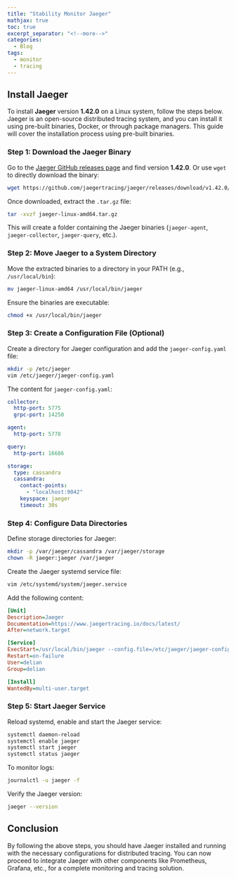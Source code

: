 ```yaml
---
title: "Stability Monitor Jaeger"
mathjax: true
toc: true
excerpt_separator: "<!--more-->"
categories:
  - Blog
tags:
  - monitor
  - tracing
---
```


## Install Jaeger

To install **Jaeger** version **1.42.0** on a Linux system, follow the steps below. Jaeger is an open-source distributed tracing system, and you can install it using pre-built binaries, Docker, or through package managers. This guide will cover the installation process using pre-built binaries.

### Step 1: Download the Jaeger Binary

Go to the [Jaeger GitHub releases page](https://github.com/jaegertracing/jaeger/releases) and find version **1.42.0**. Or use `wget` to directly download the binary:

```bash
wget https://github.com/jaegertracing/jaeger/releases/download/v1.42.0/jaeger-linux-amd64.tar.gz
```

Once downloaded, extract the `.tar.gz` file:

```bash
tar -xvzf jaeger-linux-amd64.tar.gz
```

This will create a folder containing the Jaeger binaries (`jaeger-agent`, `jaeger-collector`, `jaeger-query`, etc.).

### Step 2: Move Jaeger to a System Directory

Move the extracted binaries to a directory in your PATH (e.g., `/usr/local/bin`):

```bash
mv jaeger-linux-amd64 /usr/local/bin/jaeger
```

Ensure the binaries are executable:

```bash
chmod +x /usr/local/bin/jaeger
```

### Step 3: Create a Configuration File (Optional)

Create a directory for Jaeger configuration and add the `jaeger-config.yaml` file:

```bash
mkdir -p /etc/jaeger
vim /etc/jaeger/jaeger-config.yaml
```

The content for `jaeger-config.yaml`:

```yaml
collector:
  http-port: 5775
  grpc-port: 14250

agent:
  http-port: 5778

query:
  http-port: 16686

storage:
  type: cassandra
  cassandra:
    contact-points:
      - "localhost:9042"
    keyspace: jaeger
    timeout: 30s
```

### Step 4: Configure Data Directories

Define storage directories for Jaeger:

```bash
mkdir -p /var/jaeger/cassandra /var/jaeger/storage
chown -R jaeger:jaeger /var/jaeger
```

Create the Jaeger systemd service file:

```bash
vim /etc/systemd/system/jaeger.service
```

Add the following content:

```ini
[Unit]
Description=Jaeger
Documentation=https://www.jaegertracing.io/docs/latest/
After=network.target

[Service]
ExecStart=/usr/local/bin/jaeger --config.file=/etc/jaeger/jaeger-config.yaml
Restart=on-failure
User=delian
Group=delian

[Install]
WantedBy=multi-user.target
```

### Step 5: Start Jaeger Service

Reload systemd, enable and start the Jaeger service:

```bash
systemctl daemon-reload
systemctl enable jaeger
systemctl start jaeger
systemctl status jaeger
```

To monitor logs:

```bash
journalctl -u jaeger -f
```

Verify the Jaeger version:

```bash
jaeger --version
```

## Conclusion

By following the above steps, you should have Jaeger installed and running with the necessary configurations for distributed tracing. You can now proceed to integrate Jaeger with other components like Prometheus, Grafana, etc., for a complete monitoring and tracing solution.
